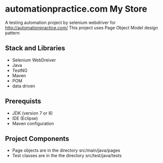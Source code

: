 
# automationpractice.com My Store

A testing automation project by selenium webdriver for http://automationpractice.com/
 This project uses Page Object Model design pattern 

 




## Stack and Libraries

 - Selenium WebDreiver 
 - Java
 - TestNG
 - Maven
 - POM 
 - data driven


## Prerequists

 - JDK (version 7 or 8)
 - IDE (Eclipse)
 - Maven configuration
 
 

## Project Components

 - Page objects are in the directory src/main/java/pages
 - Test classes are in the the directory src/test/java/tests
 